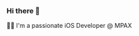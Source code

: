 ### Hi there 👋

👨‍💻 I'm a passionate iOS Developer @ MPAX
<!--
- 🌱 I’m currently learning SwiftUI
- ✍️ Also I write articles on [aleos.dev](https://aleos.dev)
- 📫 How to reach me: [LinkedIn](https://www.linkedin.com/in/thealeos/)
-->
<!--
**aleos/aleos** is a ✨ _special_ ✨ repository because its `README.md` (this file) appears on your GitHub profile.

Here are some ideas to get you started:

- 🔭 I’m currently working on ...
- 🌱 I’m currently learning ...
- 👯 I’m looking to collaborate on ...
- 🤔 I’m looking for help with ...
- 💬 Ask me about ...
- 📫 How to reach me: ...
- 😄 Pronouns: ...
- ⚡ Fun fact: ...
-->
